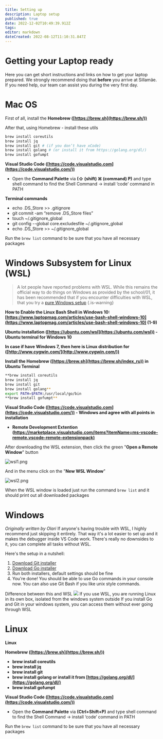 ```yaml
---
title: Setting up
description: Laptop setup
published: true
date: 2022-12-02T10:49:39.912Z
tags: 
editor: markdown
dateCreated: 2022-08-12T11:10:31.847Z
---
```


# Getting your Laptop ready

Here you can get short instructions and links on how to get your laptop prepared. We strongly recommend doing that **before** you arrive at Sillamäe. If you need help, our team can assist you during the very first day.

# Mac OS

First of all, install the **Homebrew ([https://brew.sh](https://brew.sh/))**

After that, using Homebrew - install these utils 

```bash
brew install coreutils
brew install jq
brew install git # (if you don’t have xCode)
brew install golang # (or install it from https://golang.org/dl/)
brew install gofumpt
```

**Visual Studio Code ([https://code.visualstudio.com](https://code.visualstudio.com/))**

- Open the **Command Palette** via **(⇧ (shift) ⌘ (command) P)** and type shell command to find the Shell Command -> install ‘code’ command in PATH

**Terminal commands**

- echo .DS_Store >> .gitignore
- git commit -am “remove .DS_Store files”
- touch ~/.gitignore_global
- git config --global core.excludesfile ~/.gitignore_global
- echo .DS_Store >> ~/.gitignore_global

Run the `brew list` command to be sure that you have all necessary packages 

# Windows Subsystem for Linux (WSL)
> A lot people have reported problems with WSL. While this remains the official way to do things on Windows as provided by the school/01, it has been recommended that if you encounter difficulties with WSL, that you try a [pure Windows setup](#windows)
{.is-warning}


**How to Enable the Linux Bash Shell in Windows 10: [https://www.laptopmag.com/articles/use-bash-shell-windows-10](https://www.laptopmag.com/articles/use-bash-shell-windows-10) (1-9)**

**Ubuntu installation ([https://ubuntu.com/wsl](https://ubuntu.com/wsl)) - Ubuntu terminal for Windows 10**

**In case if have** **Windows 7, then here is Linux distribution for  ([http://www.cygwin.com/](http://www.cygwin.com/))**

**Install the Homebrew ([https://brew.sh](https://brew.sh/index_ru)) in Ubuntu Terminal**

```bash
**brew install coreutils
brew install jq
brew install git
brew install golang**
export PATH=$PATH:/usr/local/go/bin
**brew install gofumpt**
```

**Visual Studio Code ([https://code.visualstudio.com](https://code.visualstudio.com/)) - Windows and agree with all points in installation**

- **Remote Development Extention ([https://marketplace.visualstudio.com/items?itemName=ms-vscode-remote.vscode-remote-extensionpack)](https://marketplace.visualstudio.com/items?itemName=ms-vscode-remote.remote-wsl)**

After downloading the WSL extension, then click the green "**Open a Remote Window**" button

![wsl1.png](/wsl1.png)

And in the menu click on the "**New WSL Window**"

![wsl2.png](/wsl2.png)

When the WSL window is loaded just run the command `brew list` and it should print out all downloaded packages

# Windows
*Originally written by Olari*
If anyone's having trouble with WSL, I highly recommend just skipping it entirely.
That way it's a lot easier to set up and it makes the debugger inside VS Code work. There's really no downsides to it, you can complete all tasks without WSL.

Here's the setup in a nutshell:
1) [Download Git installer](https://git-scm.com/download/win)
2) [Download Go installer](https://go.dev/dl/)
3) Run both installers, default settings should be fine
4) You're done! You should be able to use Go commands in your console now. You can also use Git Bash if you like unix style commands.

Difference between this and WSL
![](https://cdn.discordapp.com/attachments/876735823322685480/1048187076765548554/image.png)
If you use WSL, you are running Linux in its own box, isolated from the windows system outside
If you install Go and Git in your windows system, you can access them without ever going through WSL

# Linux

**Linux**

**Homebrew ([https://brew.sh](https://brew.sh/))**

- **brew install coreutils**
- **brew install jq**
- **brew install git**
- **brew install golang or install it from [https://golang.org/dl/](https://golang.org/dl/)**
- **brew install gofumpt**

**Visual Studio Code ([https://code.visualstudio.com](https://code.visualstudio.com/))**

- Open the **Command Palette** via **(Ctrl+Shift+P)** and type shell command to find the Shell Command -> install ‘code’ command in PATH

Run the `brew list` command to be sure that you have all necessary packages
